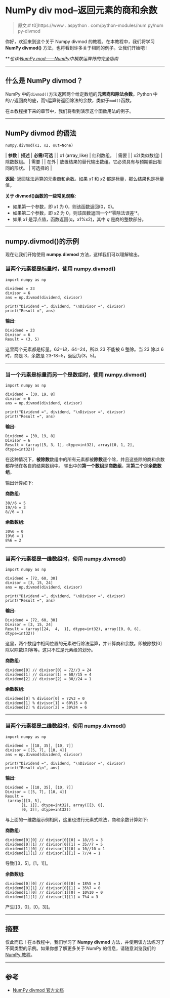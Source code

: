 # NumPy div mod–返回元素的商和余数

> 原文:# t0]https://www . aspython . com/python-modules/num py/num py-divmod

你好，欢迎来到这个关于 Numpy divmod 的教程。在本教程中，我们将学习 **NumPy divmod()** 方法，也将看到许多关于相同的例子。让我们开始吧！

***也读:[NumPy mod——NumPy](https://www.askpython.com/python-modules/numpy/numpy-mod)*中模数运算符的完全指南**

* * *

## 什么是 NumPy divmod？

NumPy 中的`divmod()`方法返回两个给定数组的**元素商和除法余数**。Python 中的`//`返回商的底，而`%`运算符返回除法的余数，类似于`mod()`函数。

在本教程接下来的章节中，我们将看到演示这个函数用法的例子。

* * *

## NumPy divmod 的语法

```
numpy.divmod(x1, x2, out=None)

```

| **参数** | **描述** | **必需/可选** |
| x1 (array_like) | 红利数组。 | 需要 |
| x2(类似数组) | 除数数组。 | 需要 |
| 在外 | 放置结果的替代输出数组。它必须具有与预期输出相同的形状。 | 可选择的 |

**返回:**
返回除法运算的元素商和余数。如果 *x1* 和 *x2* 都是标量，那么结果也是标量值。

**关于 divmod()函数的一些常见观察:**

*   如果第一个参数，即 *x1* 为 0，则该函数返回(0，0)。
*   如果第二个参数，即 *x2* 为 0，则该函数返回一个*‘零除法误差’*。
*   如果 *x1* 是浮点值，函数返回(q，x1%x2)，其中 *q* 是商的整数部分。

* * *

## numpy.divmod()的示例

现在让我们开始使用 **numpy.divmod** 方法，这样我们可以理解输出。

### 当两个元素都是标量时，使用 numpy.divmod()

```
import numpy as np 

dividend = 23
divisor = 6
ans = np.divmod(dividend, divisor)

print("Dividend =", dividend, "\nDivisor =", divisor)
print("Result =", ans)

```

**输出:**

```
Dividend = 23 
Divisor = 6
Result = (3, 5)

```

这里两个元素都是标量。6*3=18，6*4=24，所以 23 不能被 6 整除。当 23 除以 6 时，商是 3，余数是 23-18=5，返回为(3，5)。

* * *

### 当一个元素是标量而另一个是数组时，使用 numpy.divmod()

```
import numpy as np 

dividend = [30, 19, 8]
divisor = 6
ans = np.divmod(dividend, divisor)

print("Dividend =", dividend, "\nDivisor =", divisor)
print("Result =", ans)

```

**输出:**

```
Dividend = [30, 19, 8] 
Divisor = 6
Result = (array([5, 3, 1], dtype=int32), array([0, 1, 2], dtype=int32))

```

在这种情况下，**被除数**数组中的所有元素都被**除数**逐个除，并且这些除的商和余数都存储在各自的结果数组中。
输出中的**第一个数组**是**商数组**，第**第二个**是**余数数组**。

输出计算如下:

**商数组:**

```
30//6 = 5
19//6 = 3
8//6 = 1

```

**余数数组:**

```
30%6 = 0
19%6 = 1
8%6 = 2

```

* * *

### 当两个元素都是一维数组时，使用 numpy.divmod()

```
import numpy as np 

dividend = [72, 60, 30]
divisor = [3, 15, 24]
ans = np.divmod(dividend, divisor)

print("Dividend =", dividend, "\nDivisor =", divisor)
print("Result =", ans)

```

**输出:**

```
Dividend = [72, 60, 30] 
Divisor = [3, 15, 24]
Result = (array([24,  4,  1], dtype=int32), array([0, 0, 6], dtype=int32))

```

这里，两个数组中相同位置的元素进行除法运算，并计算商和余数。即被除数[0]除以除数[0]等等。这只不过是元素级的划分。

**商数组:**

```
dividend[0] // divisor[0] = 72//3 = 24
dividend[1] // divisor[1] = 60//15 = 4
dividend[2] // divisor[2] = 30//24 = 1

```

**余数数组:**

```
dividend[0] % divisor[0] = 72%3 = 0
dividend[1] % divisor[1] = 60%15 = 0
dividend[2] % divisor[2] = 30%24 = 6

```

* * *

### 当两个元素都是二维数组时，使用 numpy.divmod()

```
import numpy as np 

dividend = [[18, 35], [10, 7]]
divisor = [[5, 7], [10, 4]]
ans = np.divmod(dividend, divisor)

print("Dividend =", dividend, "\nDivisor =", divisor)
print("Result =\n", ans)

```

**输出:**

```
Dividend = [[18, 35], [10, 7]] 
Divisor = [[5, 7], [10, 4]]
Result =
 (array([[3, 5],
       [1, 1]], dtype=int32), array([[3, 0],
       [0, 3]], dtype=int32))

```

与上面的一维数组示例相同，这里也进行元素式除法，商和余数计算如下:

**商数组:**

```
dividend[0][0] // divisor[0][0] = 18//5 = 3
dividend[0][1] // divisor[0][1] = 35//7 = 5
dividend[1][0] // divisor[1][0] = 10//10 = 1
dividend[1][1] // divisor[1][1] = 7//4 = 1

```

导致[[3，5]，[1，1]]。

**余数数组:**

```
dividend[0][0] // divisor[0][0] = 18%5 = 3
dividend[0][1] // divisor[0][1] = 35%7 = 0
dividend[1][0] // divisor[1][0] = 10%10 = 0
dividend[1][1] // divisor[1][1] = 7%4 = 3

```

产生[[3，0]，[0，3]]。

* * *

## 摘要

仅此而已！在本教程中，我们学习了 **Numpy divmod** 方法，并使用该方法练习了不同类型的示例。如果你想了解更多关于 NumPy 的信息，请随意浏览我们的 [NumPy 教程](https://www.askpython.com/python-modules/numpy)。

* * *

## 参考

*   [NumPy divmod 官方文档](https://numpy.org/doc/stable/reference/generated/numpy.divmod.html)